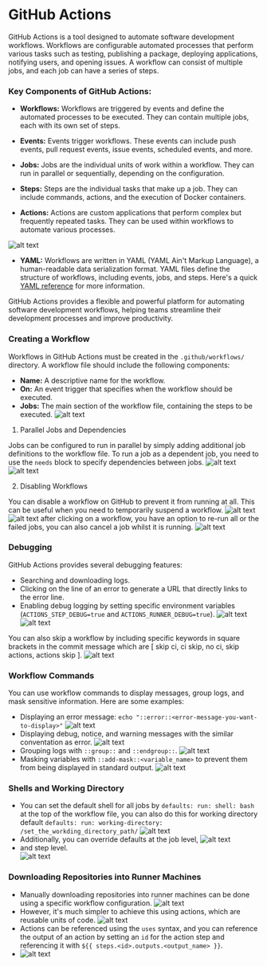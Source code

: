 # GitHub Actions

GitHub Actions is a tool designed to automate software development workflows. Workflows are configurable automated processes that perform various tasks such as testing, publishing a package, deploying applications, notifying users, and opening issues. A workflow can consist of multiple jobs, and each job can have a series of steps.

### Key Components of GitHub Actions:

- **Workflows:** Workflows are triggered by events and define the automated processes to be executed. They can contain multiple jobs, each with its own set of steps.
  
- **Events:** Events trigger workflows. These events can include push events, pull request events, issue events, scheduled events, and more.
  
- **Jobs:** Jobs are the individual units of work within a workflow. They can run in parallel or sequentially, depending on the configuration.
  
- **Steps:** Steps are the individual tasks that make up a job. They can include commands, actions, and the execution of Docker containers.
  
- **Actions:** Actions are custom applications that perform complex but frequently repeated tasks. They can be used within workflows to automate various processes.

![alt text](img/image.png)
  
- **YAML:** Workflows are written in YAML (YAML Ain't Markup Language), a human-readable data serialization format. YAML files define the structure of workflows, including events, jobs, and steps. Here's a quick [YAML reference](https://learnxinyminutes.com/docs/yaml/) for more information.

GitHub Actions provides a flexible and powerful platform for automating software development workflows, helping teams streamline their development processes and improve productivity.

### Creating a Workflow

Workflows in GitHub Actions must be created in the `.github/workflows/` directory. A workflow file should include the following components:

- **Name:** A descriptive name for the workflow.
- **On:** An event trigger that specifies when the workflow should be executed.
- **Jobs:** The main section of the workflow file, containing the steps to be executed.
  ![alt text](img/image-1.png)

1. Parallel Jobs and Dependencies

Jobs can be configured to run in parallel by simply adding additional job definitions to the workflow file. To run a job as a dependent job, you need to use the `needs` block to specify dependencies between jobs.
![alt text](img/image-2.png)
![alt text](img/image-3.png)

2. Disabling Workflows

You can disable a workflow on GitHub to prevent it from running at all. This can be useful when you need to temporarily suspend a workflow.
![alt text](img/image-4.png)
![alt text](img/image-5.png)
after clicking on a workflow, you have an option to re-run all or the failed jobs, you can also cancel a job whilst it is running.
![alt text](img/image-6.png)

### Debugging

GitHub Actions provides several debugging features:
- Searching and downloading logs.
- Clicking on the line of an error to generate a URL that directly links to the error line.
- Enabling debug logging by setting specific environment variables (`ACTIONS_STEP_DEBUG=true` and `ACTIONS_RUNNER_DEBUG=true`).
  ![alt text](img/image-7.png)
  ![alt text](img/image-8.png)

You can also skip a workflow by including specific keywords in square brackets in the commit message which are [ skip ci, ci skip, no ci, skip actions, actions skip ].
![alt text](img/image-9.png)

### Workflow Commands

You can use workflow commands to display messages, group logs, and mask sensitive information. Here are some examples:
- Displaying an error message: `echo "::error::<error-message-you-want-to-display>"`
  ![alt text](img/image-10.png)
- Displaying debug, notice, and warning messages with the similar conventation as error.
  ![alt text](img/image-11.png)
- Grouping logs with `::group::` and `::endgroup::`.
  ![alt text](img/image-12.png)
- Masking variables with `::add-mask::<variable_name>` to prevent them from being displayed in standard output.
  ![alt text](img/image-13.png)

### Shells and Working Directory

- You can set the default shell for all jobs by `defaults: run: shell: bash` at the top of the workflow file, you can also do this for working directory default `defaults: run: working-directory: /set_the_workding_directory_path/`
![alt text](img/image-14.png)<br>
- Additionally, you can override defaults at the job level,
![alt text](img/image-15.png)<br>
- and step level.<br>
![alt text](img/image-16.png)

### Downloading Repositories into Runner Machines

- Manually downloading repositories into runner machines can be done using a specific workflow configuration. 
![alt text](img/image-17.png)
- However, it's much simpler to achieve this using actions, which are reusable units of code. 
  ![alt text](img/image-18.png)
- Actions can be referenced using the `uses` syntax, and you can reference the output of an action by setting an `id` for the action step and referencing it with `${{ steps.<id>.outputs.<output_name> }}`.
- ![alt text](img/image-19.png)

